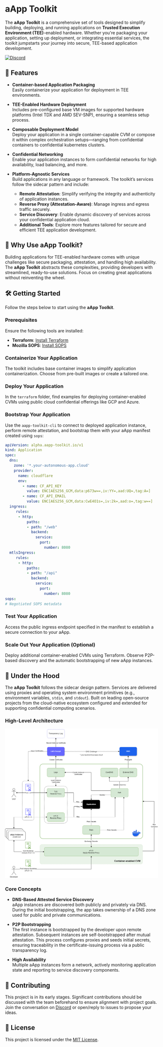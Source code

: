 
# aApp Toolkit

The **aApp Toolkit** is a comprehensive set of tools designed to simplify building, deploying, and running applications on **Trusted Execution Environment (TEE)**-enabled hardware. Whether you're packaging your application, setting up deployment, or integrating essential services, the toolkit jumpstarts your journey into secure, TEE-based application development.

[![Discord](https://img.shields.io/badge/DISCORD-COMMUNITY-informational?style=for-the-badge&logo=discord)](https://discord.gg/fWwMSZdBF2)

## 🚀 Features

- **Container-based Application Packaging**  
  Easily containerize your application for deployment in TEE environments.

- **TEE-Enabled Hardware Deployment**  
  Includes pre-configured base VM images for supported hardware platforms (Intel TDX and AMD SEV-SNP), ensuring a seamless setup process.

- **Composable Deployment Model**  
  Deploy your application in a single container-capable CVM or compose it within complex orchestration setups—ranging from confidential containers to confidential kubernetes clusters.

- **Confidential Networking**  
  Enable your application instances to form confidential networks for high availability, load balancing, and more.

- **Platform-Agnostic Services**  
  Build applications in any language or framework. The toolkit’s services follow the sidecar pattern and include:
  - **Remote Attestation**: Simplify verifying the integrity and authenticity of application instances.
  - **Reverse Proxy (Attestation-Aware)**: Manage ingress and egress traffic securely.
  - **Service Discovery**: Enable dynamic discovery of services across your confidential application cloud.
  - **Additional Tools**: Explore more features tailored for secure and efficient TEE application development.

## 🎯 Why Use aApp Toolkit?

Building applications for TEE-enabled hardware comes with unique challenges like secure packaging, attestation, and handling high availability. The **aApp Toolkit** abstracts these complexities, providing developers with streamlined, ready-to-use solutions. Focus on creating great applications without reinventing the wheel.

## 🛠️ Getting Started

Follow the steps below to start using the **aApp Toolkit**.

### Prerequisites

Ensure the following tools are installed:
- **Terraform**: [Install Terraform](https://developer.hashicorp.com/terraform/install)  
- **Mozilla SOPS**: [Install SOPS](https://github.com/getsops/sops/releases)

### Containerize Your Application

The toolkit includes base container images to simplify application containerization. Choose from pre-built images or create a tailored one.

### Deploy Your Application

In the `terraform` folder, find examples for deploying container-enabled CVMs using public cloud confidential offerings like GCP and Azure.

### Bootstrap Your Application

Use the `aapp-toolkit-cli` to connect to deployed application instance, perform remote attestation, and bootstrap them with your aApp manifest created using `sops`:

```yaml
apiVersion: alpha.aapp-toolkit.io/v1
kind: Application
spec:
  dns:
    zone: '*.your-autonomous-app.cloud'
    provider: 
      name: cloudflare
      env:
        - name: CF_API_KEY
          value: ENC[AES256_GCM,data:p673w==,iv:YY=,aad:UQ=,tag:A=]
        - name: CF_API_EMAIL
          value: ENC[AES256_GCM,data:CwE4O1s=,iv:2k=,aad:o=,tag:w==]
  ingress:
     rules:
      - http:
          paths:
          - path: "/web"
            backend:
              service:
                port:
                  number: 8080
  mtlsIngress:
     rules:
      - http:
          paths:
          - path: "/api"
            backend:
              service:
                port:
                  number: 8080
sops:
# Negotiated SOPS metadata
```

### Test Your Application

Access the public ingress endpoint specified in the manifest to establish a secure connection to your aApp.

### Scale Out Your Application (Optional)

Deploy additional container-enabled CVMs using Terraform. Observe P2P-based discovery and the automatic bootstrapping of new aApp instances.

## 🧰 Under the Hood

The **aApp Toolkit** follows the sidecar design pattern. Services are delivered using proxies and operating system environment primitives (e.g., environment variables, `stdin`, and `stdout`). Built on leading open-source projects from the cloud-native ecosystem configured and extended for supporting confidential computing scenarios.

### High-Level Architecture

![High-level design](docs/assets/high-level-architecture.png)

### Core Concepts

- **DNS-Based Attested Service Discovery**  
  aApp instances are discovered both publicly and privately via DNS. During the initial bootstrapping, the app takes ownership of a DNS zone used for public and private communications.

- **P2P Bootstrapping**  
  The first instance is bootstrapped by the developer upon remote attestation. Subsequent instances are self-bootstrapped after mutual attestation. This process configures proxies and seeds initial secrets, ensuring traceability in the certificate-issuing process via a public transparency log.

- **High Availability**  
  Multiple aApp instances form a network, actively monitoring application state and reporting to service discovery components.

## 🤝 Contributing

This project is in its early stages. Significant contributions should be discussed with the team beforehand to ensure alignment with project goals. Join the conversation on [Discord](https://discord.gg/fWwMSZdBF2) or open/reply to issues to propose your ideas.

## 📄 License

This project is licensed under the [MIT License](LICENSE).